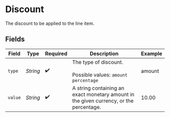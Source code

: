 # Discount

The discount to be applied to the line item.


## Fields

| Field                                                                                  | Type                                                                                   | Required                                                                               | Description                                                                            | Example                                                                                |
| -------------------------------------------------------------------------------------- | -------------------------------------------------------------------------------------- | -------------------------------------------------------------------------------------- | -------------------------------------------------------------------------------------- | -------------------------------------------------------------------------------------- |
| `type`                                                                                 | *String*                                                                               | :heavy_check_mark:                                                                     | The type of discount.<br/><br/>Possible values: `amount` `percentage`                  | amount                                                                                 |
| `value`                                                                                | *String*                                                                               | :heavy_check_mark:                                                                     | A string containing an exact monetary amount in the given currency, or the percentage. | 10.00                                                                                  |